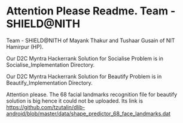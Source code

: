 # Attention Please Readme. Team - SHIELD@NITH
Team - SHIELD@NITH
of Mayank Thakur and Tushaar Gusain
of NIT Hamirpur (HP).

Our D2C Myntra Hackerrank Solution for Socialise Problem is in Socialise_Implementation Directory.

Our D2C Myntra Hackerrank Solution for Beautify Problem is in Beautify_Implementation Directory.

Attention please. The 68 facial landmarks recognition file for beautify solution is big hence it could not be uploaded. 
Its link is https://github.com/tzutalin/dlib-android/blob/master/data/shape_predictor_68_face_landmarks.dat
